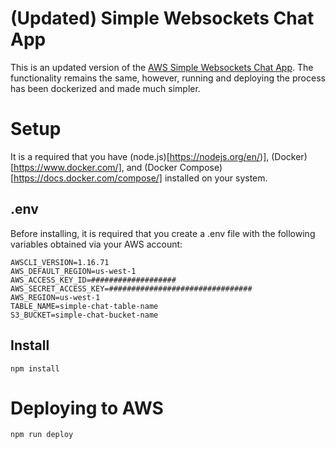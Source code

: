 # (Updated) Simple Websockets Chat App

This is an updated version of the [AWS Simple Websockets Chat App](https://github.com/aws-samples/simple-websockets-chat-app). The functionality remains the same, however, running and deploying the process has been dockerized and made much simpler.

# Setup

It is a required that you have (node.js)[https://nodejs.org/en/)], (Docker)[https://www.docker.com/], and (Docker Compose)[https://docs.docker.com/compose/] installed on your system.

## .env

Before installing, it is required that you create a .env file with the following variables obtained via your AWS account:

```
AWSCLI_VERSION=1.16.71
AWS_DEFAULT_REGION=us-west-1
AWS_ACCESS_KEY_ID=###################
AWS_SECRET_ACCESS_KEY=################################
AWS_REGION=us-west-1
TABLE_NAME=simple-chat-table-name
S3_BUCKET=simple-chat-bucket-name
```

## Install

```
npm install
```

# Deploying to AWS

```
npm run deploy
```

